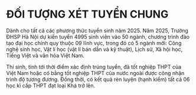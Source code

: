# ĐỐI TƯỢNG XÉT TUYỂN CHUNG 
Dành cho tất cả các phương thức tuyển sinh năm 2025. 
Năm 2025, Trường ĐHSP Hà Nội dự kiến tuyển 4995 sinh viên vào 50 ngành, chương trình đào tạo đại học chính quy thuộc 09 lĩnh vực, trong đó có 5 ngành mới: Công nghệ sinh học, Vật lí học (vật lí bán dẫn và kỹ thuật), Lịch sử, Xã hội học, Tiếng Việt và văn hóa Việt Nam.

Thí sinh, tính tới thời điểm xác định trúng tuyển, đã tốt nghiệp THPT của Việt Nam hoặc có bằng tốt nghiệp THPT của nước ngoài được công nhận trình độ tương đương. Đồng thời, có kết quả rèn luyện (hạnh kiểm) tất cả 06 học kì cấp THPT đạt loại Khá trở lên.

